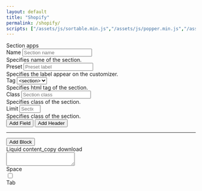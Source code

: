 ```yaml
---
layout: default
title: "Shopify"
permalink: /shopify/
scripts: ["/assets/js/sortable.min.js","/assets/js/popper.min.js","/assets/js/tippy-bundle.umd.min.js"]
---
```


<form class="form" method="post">
	<div class="row">
		<div class="col-md-6">
			<div class="card mt-3 card-section">
				<div class="card-header d-flex justify-content-between align-items-center">
					<span>Section</span>
					<span class="material-icons" data-show="preset" title="Predefined Sets">apps</span>
				</div>
				<div class="card-body">
					<div class="row section-wrap">
						<div class="col-md-6">
							<div class="mb-3">
								<label class="form-label" for="name">Name</label>
								<input id="name" type="text" class="form-control form-control-sm" name="name" placeholder="Section name" maxlength="25">
								<div class="form-text">Specifies name of the section.</div>
							</div>
						</div>
						<div class="col-md-6">
							<div class="mb-3">
								<label class="form-label" for="preset">Preset</label>
								<input id="preset" type="text" class="form-control form-control-sm" name="preset" placeholder="Preset label" maxlength="100">
								<div class="form-text">Specifies the label appear on the customizer.</div>
							</div>
						</div>
						<div class="col-md-4">
							<div class="mb-3">
								<label class="form-label" for="tag">Tag</label>
								<select id="tag" class="form-select form-select-sm" name="tag">
									<option value="article">&#60;article></option>
									<option value="aside">&#60;aside></option>
									<option value="div">&#60;div></option>
									<option value="footer">&#60;footer></option>
									<option value="header">&#60;header></option>
									<option value="section" selected>&#60;section></option>
								</select>
								<div class="form-text">Specifies html tag of the section.</div>
							</div>
						</div>
						<div class="col-md-4">
							<div class="mb-3">
								<label class="form-label" for="class">Class</label>
								<input id="class" type="text" class="form-control form-control-sm" name="class" placeholder="Section class" maxlength="25">
								<div class="form-text">Specifies class of the section.</div>
							</div>
						</div>
						<div class="col-md-4">
							<div class="mb-3">
								<label class="form-label" for="limit">Limit</label>
								<input id="limit" type="number" class="form-control form-control-sm" name="limit" placeholder="Section limit" min="1" max="25">
								<div class="form-text">Specifies class of the section.</div>
							</div>
						</div>
					</div>
					<div class="settings settings-section"></div>
					<div class="mb-3">
						<button class="btn btn-primary btn-sm" type="button" data-add="field" data-which="section">Add Field</button>
						<button class="btn btn-secondary btn-sm" type="button" data-add="header" data-which="section">Add Header</button>
					</div>
					<hr>
					<div class="block-wrap"></div>
					<button class="btn btn-primary btn-sm" type="button" data-add="block" data-which="block">Add Block</button>
				</div>
			</div>
		</div>
		<div class="col-md-6">
			<div class="card mt-3">
				<div class="card-header d-flex justify-content-between align-items-center">
					<span>Liquid</span>
					<span>
						<span class="material-icons me-3" data-copy="json" title="Copy to clipboard">content_copy</span>
						<span class="material-icons" data-action="download" title="Click to Download">download</span>
					</span>
				</div>
				<div class="card-body p-0">
					<textarea class="json-formatted form-control border-0 font-monospace" spellcheck="false" readonly></textarea>
				</div>
				<div class="card-footer">
					<div class="d-flex align-items-center">
						<label class="form-check-label me-2" for="indent">Space</label>
						<div class="form-check form-switch m-0"><input class="form-check-input" type="checkbox" id="indent" name="indent"></div>
						<label class="form-check-label" for="indent">Tab</label>
					</div>
				</div>
			</div>
		</div>
	</div>
</form>

<script>
Node.prototype.addEventListeners = function(eventNames, eventFunction){
	for (eventName of eventNames.split(' ')) this.addEventListener(eventName, eventFunction);
}
const fieldTypes = {
	'checkbox': 'Checkbox',
	'number': 'Number',
	'radio': 'Radio',
	'range': 'Range',
	'select': 'Select',
	'text': 'Text',
	'textarea': 'Textarea',
	'article': 'Article',
	'blog': 'Blog',
	'collection': 'Collection',
	'collection_list': 'Collection List',
	'color': 'Color',
	'color_background': 'Color Background',
	//'color_scheme_group': 'Color Scheme Group',
	'font_picker': 'Font Picker',
	'html': 'HTML',
	'image_picker': 'Image Picker',
	'inline_richtext': 'Inline Richtext',
	'link_list': 'Link List',
	'liquid': 'Liquid',
	'page': 'Page',
	'product': 'Product',
	'product_list': 'Product List',
	'richtext': 'Richtext',
	'text_alignment': 'Text Alignment',
	'url': 'URL',
	'video': 'Video',
	'video_url': 'Video URL'
};
function stringToSlug(str = '', sep = '_') {
	if (str) {
		sep = sep ? sep : '-';
		str = str.trim();
		str = str.toLowerCase();
		const from = "åàáãäâèéëêìíïîòóöôùúüûñç·/_,:;";
		const to = "aaaaaaeeeeiiiioooouuuunc------";
		for (let i = 0, l = from.length; i < l; i++) {
			str = str.replace(new RegExp(from.charAt(i), "g"), to.charAt(i));
		}
		return str
			.replace(/[^a-z0-9 -]/g, "")
			.replace(/\s+/g, "-")
			.replace(/-+/g, "-")
			.replace(/^-+/, "")
			.replace(/-+$/, "")
			.replace(/-/g, sep);
	}
}
function serializeFormArray(formElement) {
	var formData = new FormData(formElement);
	var serializedArray = [];
	formData.forEach(function(value, key) {
		serializedArray.push({ name: key, value: value });
	});
	return serializedArray;
}
function getField(type, which) {
	let htm = '';
	if(!type && !which) {
		return false;
	}
	if(type=='option') {
		htm += '<div class="input-group input-group-sm mb-2">'
		+'<span class="input-group-text">Option</span>'
		+'<input type="text" class="form-control" name="option-label" placeholder="Label" title="Label">'
		+'<input type="text" class="form-control" name="option-value" placeholder="Value" title="Value">'
		+'<button class="btn btn-outline-danger" type="button" data-delete="option"><i class="material-icons">delete</i></button>'
		+'</div>';
		return htm;
	}
	if(type=='block') {
		htm += '<div class="card mb-2 active">'
		+'<div class="card-header d-flex justify-content-between align-items-center"><div class="name">Block <span class="card-label ms-1"></span></div><div class="item-action"><i class="material-icons me-2" data-collapse="card" title="Expand/Collapse">expand_less</i><i class="material-icons" data-delete="item" title="Delete">delete</i></div></div>'
		+'<div class="card-body">'
		+'<div class="row">'
		+'<div class="col-md-6 col-lg-4"><div class="mb-2">'
		+'<label class="form-label">Name</label>'
		+'<input type="text" class="form-control form-control-sm" name="block-name" placeholder="Name" title="Name">'
		+'<div class="form-text">Specifies name of the block</div>'
		+'</div></div>'
		+'<div class="col-md-6 col-lg-4"><div class="mb-2">'
		+'<label class="form-label">Type</label>'
		+'<input type="text" class="form-control form-control-sm" name="block-type" placeholder="Type" title="Type">'
		+'<div class="form-text">Specifies type of the block</div>'
		+'</div></div>'
		+'<div class="col-md-6 col-lg-4"><div class="mb-2">'
		+'<label class="form-label">Limit</label>'
		+'<input type="number" class="form-control form-control-sm" name="block-limit" placeholder="Limit" title="Limit" min="1" max="16">'
		+'<div class="form-text">Specifies limit of the block</div>'
		+'</div></div>'
		+'</div>'
		+'<div class="settings settings-block"></div>'
		+'<div class="mt-0"><button class="btn btn-primary btn-sm" type="button" data-add="field" data-which="block">Add Field</button> <button class="btn btn-secondary btn-sm" type="button" data-add="header" data-which="block">Add Header</button></div>'
		+'</div>'
		+'</div>';
		return htm;
	}
	if(type=='header') {
		htm +='<div class="item mb-2 active" data-type="'+type+'" data-which="'+which+'">'
		+'<div class="item-head d-flex justify-content-between align-items-center">'
		+'<div><span class="item-name">Header</span><span class="item-label ms-1"></span></div><div class="item-action"><i class="material-icons me-2" data-collapse="item" title="Expand/Collapse">expand_less</i><i class="material-icons" data-delete="item" title="Delete">delete</i></div>'
		+'</div>'
		+'<div class="item-body"><div class="row">'

		+'<div class="col-md-6 col-lg-3"><div class="mb-2">'
		+'<label class="form-label">Type</label>'
		+'<select class="form-select form-select-sm" name="type"><option value="header">&#60;header></option><option value="paragraph">&#60;paragraph></option></select>'
		+'<div class="form-text">Specifies type of header settings</div>'
		+'</div></div>'

		+'<div class="col-md-6 col-lg-9"><div class="mb-2">'
		+'<label class="form-label">Content</label>'
		+'<input type="text" class="form-control form-control-sm" name="content" placeholder="Content" maxlength="50">'
		+'<div class="form-text">Specifies group heading of the settings</div>'
		+'</div></div>'

		htm += '</div></div>';
		return htm;
	}

	htm +='<div class="item mb-2 active" data-type="'+type+'" data-which="'+which+'">'
	+'<div class="item-head d-flex justify-content-between align-items-center">'
	+'<div><span class="item-name">'+fieldTypes[type]+'</span><span class="item-label ms-1"></span></div><div class="item-action"><i class="material-icons me-2" data-collapse="item" title="Expand/Collapse">expand_less</i><i class="material-icons" data-delete="item" title="Delete">delete</i></div>'
	+'</div>'
	+'<div class="item-body"><div class="row">'

	+'<div class="col-md-6 col-lg-4"><div class="mb-2">'
	+'<label class="form-label">Label</label>'
	+'<input type="text" class="form-control form-control-sm" name="label" placeholder="Label" maxlength="50">'
	+'<div class="form-text">Specifies label of the field</div>'
	+'</div></div>'

	+'<div class="col-md-6 col-lg-4"><div class="mb-2">'
	+'<label class="form-label">Identifier</label>'
	+'<input type="text" class="form-control form-control-sm" name="identifier" placeholder="Identifier" maxlength="100">'
	+'<div class="form-text">Specifies id of the field</div>'
	+'</div></div>'

	if(type=='checkbox' || type=='number' || type=='range' || type=='text' || type=='textarea' || type=='color' || type=='color_background' || type=='font_picker' || type=='html' || type=='inline_richtext' || type=='liquid' || type=='richtext' || type=='text_alignment' || type=='video_url') {
		if(type=='textarea' || type=='html' || type=='inline_richtext' || type=='liquid' || type=='richtext') {
			htm += '<div class="col-md-12 col-lg-12">'
		}else {
			htm += '<div class="col-md-6 col-lg-4">'
		}
		if(type=='video_url') {
			htm += '<div class="mb-2"><label class="form-label">Accept</label>'
		}else {
			htm += '<div class="mb-2"><label class="form-label">Default</label>'
		}
		if(type=='checkbox') {
			htm += '<select class="form-select form-select-sm" name="default"><option value="true">true</option><option value="false">false</option></select>'
		}
		if(type=='number' || type=='range') {
			htm += '<input type="number" class="form-control form-control-sm" name="default" placeholder="Value">'
		}
		if(type=='text' || type=='color' || type=='color_background' || type=='font_picker') {
			htm += '<input type="text" class="form-control form-control-sm" name="default" placeholder="Value">'
		}
		if(type=='textarea' || type=='html' || type=='inline_richtext' || type=='liquid' || type=='richtext') {
			htm += '<textarea class="form-control form-control-sm" name="default" placeholder="Value"></textarea>'
		}
		if(type=='text_alignment') {
			htm += '<select class="form-select form-select-sm" name="default"><option value="left">Left</option><option value="center">Center</option><option value="right">Right</option></select>'
		}
		if(type=='video_url') {
			htm += '<select class="form-select form-select-sm" name="accept"><option></option><option value="youtube">YouTube</option><option value="vimeo">Vimeo</option><option value="youtube+vimeo">YouTube & Vimeo</option></select>'
		}
		if(type=='video_url') {
			htm += '<div class="form-text">Specifies accepts either youtube or vimeo</div>'
		}else {
			htm += '<div class="form-text">Specifies default value of the field</div>'
		}
		
		htm += '</div></div>'
	}

	if(type=='product_list' || type=='collection_list') {
		htm += '<div class="col-md-6 col-lg-4"><div class="mb-2">'
		+'<label class="form-label">Limit</label>'
		+'<input type="number" class="form-control form-control-sm" name="limit" placeholder="Limit" maxlength="50">'
		+'<div class="form-text">Specifies limit of the field</div>'
		+'</div></div>'
	}

	if(type=='radio' || type=='select') {
		htm += '<div class="col-md-6 col-lg-4"><div class="mb-2">'
		+'<label class="form-label">Default</label>'
		+'<select class="form-select form-select-sm" name="default"></select>'
		+'<div class="form-text">Specifies default value of the field</div>'
		+'</div></div>'

		+'<div class="col-md-12 col-lg-12"><button class="btn btn-primary btn-sm" type="button" data-add="option">Add Option</button><div class="mt-2 mb-2">'
		+'<div class="field-options"></div>'
		+'<div class="form-text">Specifies option of the field</div>'
		+'</div></div>'
	}

	if(type=='range') {
		htm += '<div class="col-md-6 col-lg-3"><div class="mb-2">'
		+'<label class="form-label">Min</label>'
		+'<input type="number" class="form-control form-control-sm" name="min" placeholder="Min" maxlength="9999">'
		+'<div class="form-text">Specifies minimum value</div>'
		+'</div></div>'

		+'<div class="col-md-6 col-lg-3"><div class="mb-2">'
		+'<label class="form-label">Max</label>'
		+'<input type="number" class="form-control form-control-sm" name="max" placeholder="Max" maxlength="9999">'
		+'<div class="form-text">Specifies maximum value</div>'
		+'</div></div>'

		+'<div class="col-md-6 col-lg-3"><div class="mb-2">'
		+'<label class="form-label">Step</label>'
		+'<input type="number" class="form-control form-control-sm" name="step" placeholder="Step" maxlength="84">'
		+'<div class="form-text">Specifies maximum value</div>'
		+'</div></div>'

		+'<div class="col-md-6 col-lg-3"><div class="mb-2">'
		+'<label class="form-label">Unit</label>'
		+'<input type="text" class="form-control form-control-sm" name="unit" placeholder="px" maxlength="3">'
		+'<div class="form-text">Specifies unit of value</div>'
		+'</div></div>'
	}

	htm += '<div class="col-md-12 col-lg-12"><div class="mb-0">'
	+'<label class="form-label">Info</label>'
	+'<input type="text" class="form-control form-control-sm" name="info" placeholder="Info text" maxlength="500">'
	+'<div class="form-text">Specifies info text of the field</div>'
	+'</div></div>'

	+'</div></div>'
	+'</div>';
	return htm;
}
function collectData(showInResult=false) {
	let json = {};
	let sec = document.querySelector('.section-wrap'),
		sec_name = sec.querySelector('[name="name"]')?sec.querySelector('[name="name"]').value:'',
		sec_class = sec.querySelector('[name="class"]')?sec.querySelector('[name="class"]').value:'',
		sec_tag = sec.querySelector('[name="tag"]')?sec.querySelector('[name="tag"]').value:'section',
		sec_pre = sec.querySelector('[name="preset"]')?sec.querySelector('[name="preset"]').value:'';
		sec_max = sec.querySelector('[name="limit"]')?sec.querySelector('[name="limit"]').value:'';
	json.name = sec_name;
	json.class = sec_class;
	json.tag = sec_tag;
	if(sec_max) {
		json.limit = parseInt(sec_max);
	}
	json.settings = [];
	document.querySelectorAll('.settings-section .item').forEach((item) => {
		let set_field = {},
			set_type = item.getAttribute('data-type'),
			set_id = item.querySelector('[name="identifier"]')?item.querySelector('[name="identifier"]').value:'',
			set_label = item.querySelector('[name="label"]')?item.querySelector('[name="label"]').value:'',
			set_default = item.querySelector('[name="default"]')?item.querySelector('[name="default"]').value:'',
			set_info = item.querySelector('[name="info"]')?item.querySelector('[name="info"]').value:'';
			set_cont = item.querySelector('[name="content"]')?item.querySelector('[name="content"]').value:'';
			set_cont_type = item.querySelector('[name="type"]')?item.querySelector('[name="type"]').value:'';
			set_opts = item.querySelector('.field-options');
			if(set_type != 'header') {
				set_field.type = set_type;
				set_field.id = set_id;
				set_field.label = set_label;
			}else{
				set_field.type = set_cont_type;
				set_field.content = set_cont;
			}
			if(set_type=='radio' || set_type=='select') {
				if(set_opts) {
					set_field.options = [];
					set_opts.querySelectorAll('.input-group').forEach((item) => {
						let opt_lbl = item.querySelector('[name="option-label"]').value, opt_val = item.querySelector('[name="option-value"]').value;
						if(opt_lbl && opt_val) {
							set_field.options.push({'value':opt_val,'label':opt_lbl});
						}
					});
				}
			}
			if(set_type=='range') {
				let set_min = item.querySelector('[name="min"]').value,
					set_max = item.querySelector('[name="max"]').value,
					set_step = item.querySelector('[name="step"]').value,
					set_unit = item.querySelector('[name="unit"]').value;
				set_field.min = parseFloat(set_min);
				set_field.max = parseFloat(set_max);
				set_field.step = parseFloat(set_step);
				if(set_unit) {
					set_field.unit = set_unit;
				}
			}
			if(set_type=='collection_list' || set_type=='product_list') {
				let set_limit = item.querySelector('[name="limit"]').value;
				if(set_limit) {
					set_field.limit = parseInt(set_limit);
				}
			}
			if(set_default) {
				switch(set_type) {
					case'checkbox':
						set_field.default = set_default=='true'?true:false;
					break;
					case'range':
					case'number':
						set_field.default = parseFloat(set_default);
					break;
					default:
						set_field.default = set_default;
					break;
				}
			}
			if(set_info) {
				set_field.info = set_info;
			}
		json.settings.push(set_field);
	});
	let blockCard = document.querySelectorAll('.block-wrap .card');
	if(blockCard.length) {
		json.blocks = [];
		blockCard.forEach((card) => {
			let set_block = {},
				blk_name = card.querySelector('[name="block-name"]').value,
				blk_type = card.querySelector('[name="block-type"]').value;
				blk_limit = card.querySelector('[name="block-limit"]').value;
			if(blk_name && blk_type) {
				set_block.name = blk_name;
				set_block.type = blk_type;
			}
			set_block.settings = [];
			if(blk_limit) {
				set_block.limit = parseInt(blk_limit);
			}
			card.querySelectorAll('.settings-block .item').forEach((item) => {
				let set_bfield = {},
					set_btype = item.getAttribute('data-type'),
					set_bid = item.querySelector('[name="identifier"]')?item.querySelector('[name="identifier"]').value:'',
					set_blabel = item.querySelector('[name="label"]')?item.querySelector('[name="label"]').value:'',
					set_bdefault = item.querySelector('[name="default"]')?item.querySelector('[name="default"]').value:'',
					set_binfo = item.querySelector('[name="info"]')?item.querySelector('[name="info"]').value:'';
					set_bcont = item.querySelector('[name="content"]')?item.querySelector('[name="content"]').value:'';
					set_bcont_type = item.querySelector('[name="type"]')?item.querySelector('[name="type"]').value:'';
					set_bopts = item.querySelector('.field-options');
					if(set_btype != 'header') {
						set_bfield.type = set_btype;
						set_bfield.id = set_bid;
						set_bfield.label = set_blabel;
					}else{
						set_bfield.type = set_bcont_type;
						set_bfield.content = set_bcont;
					}
					if(set_btype=='radio' || set_btype=='select') {
						if(set_bopts) {
							set_bfield.options = [];
							set_bopts.querySelectorAll('.input-group').forEach((item) => {
								let blk_lbl = item.querySelector('[name="option-label"]').value, blk_val = item.querySelector('[name="option-value"]').value;
								if(blk_lbl && blk_val) {
									set_bfield.options.push({'value':blk_val,'label':blk_lbl});
								}
							});
						}
					}
					if(set_btype=='range') {
						let set_bmin = item.querySelector('[name="min"]').value,
							set_bmax = item.querySelector('[name="max"]').value,
							set_bstep = item.querySelector('[name="step"]').value,
							set_bunit = item.querySelector('[name="unit"]').value;
						set_bfield.min = parseFloat(set_bmin);
						set_bfield.max = parseFloat(set_bmax);
						set_bfield.step = parseFloat(set_bstep);
						if(set_bunit) {
							set_bfield.unit = set_bunit;
						}
					}
					if(set_btype=='collection_list' || set_btype=='product_list') {
						let set_blimit = item.querySelector('[name="limit"]').value;
						if(set_blimit) {
							set_bfield.limit = parseInt(set_blimit);
						}
					}
					if(set_bdefault) {
						switch(set_btype) {
							case'checkbox':
								set_bfield.default = set_bdefault=='true'?true:false;
							break;
							case'range':
							case'number':
								set_bfield.default = parseFloat(set_bdefault);
							break;
							default:
								set_bfield.default = set_bdefault;
							break;
						}
					}
					if(set_binfo) {
						set_bfield.info = set_binfo;
					}
					set_block.settings.push(set_bfield);
			});
			json.blocks.push(set_block);
		});
	}
	json.presets = [{'name':sec_pre}];

	if(showInResult) {
		let resTxt = '', indent = document.querySelector('[name="indent"]').checked;
		var hasPadding = hasContainer = hasClass = false;
		if(json.settings) {
			hasPadding = json.settings.some(function(field) { return field.id == 'padding_top' || field.id == 'padding_bottom' });
			hasContainer = json.settings.some(function(field) { return field.id == 'container' });
			hasClass = json.settings.some(function(field) { return field.id == 'extra_class' });
			resTxt += '<div class="section-wrap'+(hasPadding?' sec-\{\{ section.id }\}-pad':'')+(hasClass?'\{\% if section.settings.extra_class != blank %\} \{\{ section.settings.extra_class | handleize }\}\{\% endif %\}':'')+'">\n';
			if(hasContainer) {
				resTxt += '\t<div class="\{\{ section.settings.container \}\}">\n';
			}
			let vars_s = echo_s = '';
			json.settings.forEach((field, index)=>{
				//if(index === 0) { }
				//if(index === json.settings.length - 1) { }
				switch(field.type) {
					case'checkbox':
					case'number':
					case'radio':
					case'range':
					case'select':
					case'color':
						if(field.id && field.id != 'container' && field.id != 'padding_top' && field.id != 'padding_bottom') {
							if(hasContainer) {
								vars_s += '\t';
							}
							vars_s += '\tassign '+field.id+' =  section.settings.'+field.id+'\n\t';
						}
					break;
					case'image_picker':
						if(hasContainer) {
							echo_s += '\t';
						}
						echo_s += '\t\{\% if section.settings.'+field.id+' != blank %\}<div>\{\{ section.settings.'+field.id+' | image_url: width: 400 | image_tag \}\}</div>\{\% endif %\}\n';
					break;
					case'text':
					case'textarea':
					case'html':
					case'inline_richtext':
					case'liquid':
					case'richtext':
						if(field.id && field.id != 'extra_class') {
							let elo = elc = 'div';
							if(hasContainer) {
								echo_s += '\t';
							}
							switch(field.id) {
								case'heading':
									elo = 'h2 class="h2 heading"';
									elc = 'h2';
								break;
								case'subheading':
									elo = 'h4 class="h4 subheading"';
									elc = 'h4';
								break;
								case'description':
									elo = 'div class="description"';
								break;
							}
							echo_s += '\t\{\% if section.settings.'+field.id+' != blank %\}<'+elo+'>\{\{ section.settings.'+field.id+' \}\}</'+elc+'>\{\% endif %\}\n';
						}
					break;
				}
			});
			if(vars_s) {
				if (vars_s.endsWith('\n\t')) {
					vars_s = vars_s.slice(0, -2);
				}
				if(hasContainer) {
					resTxt += '\t\t\{\%- liquid\n\t'+vars_s+'\n\t\t%\}\n';
				}else{
					resTxt += '\t\{\%- liquid\n\t'+vars_s+'\n\t%\}\n';
				}
			}
			if(echo_s) {
				resTxt += echo_s;
			}
		}
		if(json.blocks) {
			if(hasContainer) {
				resTxt += '\t';
			}
			resTxt += '\t\{\%- for block in section.blocks -%\}\n';
			json.blocks.forEach((block)=>{
				if(block.type) {
					if(hasContainer) {
						resTxt += '\t';
					}
					resTxt += '\t\t\{\% if block.type == \''+block.type+'\' %\}\n';
					if(hasContainer) {
						resTxt += '\t';
					}
					resTxt += '\t\t\t<div class="block block-\{\{ block.type \}\}" \{\{ block.shopify_attributes \}\}>\n';
				}
				if(block.settings) {
					let vars = '', echo = '';
					block.settings.forEach((field)=>{
						switch(field.type) {
							case'checkbox':
							case'number':
							case'radio':
							case'range':
							case'select':
							case'color':
								if(field.id) {
									if(hasContainer) {
										vars += '\t';
									}
									vars += '\tassign '+field.id+' =  block.settings.'+field.id+'\n\t\t\t';
								}
							break;
							case'image_picker':
								if(hasContainer) {
									echo += '\t';
								}
								echo += '\t\t\{\% if block.settings.'+field.id+' != blank %\}<div>\{\{ block.settings.'+field.id+' | image_url: width: 400 | image_tag \}\}</div>\{\% endif %\}\n';
							break;
							case'text':
							case'textarea':
							case'html':
							case'inline_richtext':
							case'liquid':
							case'richtext':
								if(field.id) {
									if(hasContainer) {
										echo += '\t';
									}
									echo += '\t\t\t\t\{\% if block.settings.'+field.id+' != blank %\}<div>\{\{ block.settings.'+field.id+' \}\}</div>\{\% endif %\}\n';
								}
							break;
						}
					});
					if(vars) {
						if (vars.endsWith('\n\t\t\t')) {
							vars = vars.slice(0, -4);
						}
						if(hasContainer) {
							resTxt += '\t';
						}
						resTxt += '\t\t\t\{\%- liquid\n\t\t\t'+vars+'\n\t\t\t%\}\n';
					}
					if(echo) {
						resTxt += echo;
					}
				}
				if(block.type) {
					if(hasContainer) {
						resTxt += '\t';
					}
					resTxt += '\t\t\t</div>\n';
					if(hasContainer) {
						resTxt += '\t';
					}
					resTxt += '\t\t\{\% endif %\}\n';
				}
			});
			if(hasContainer) {
				resTxt += '\t';
			}
			resTxt += '\t\{\%- endfor -%\}\n';
		}
		if(json.settings) {
			if(hasContainer) {
				resTxt += '\t</div>\n';
			}
			resTxt += '</div>\n';
			if(hasPadding) {
				resTxt += '\{\% style %\}\n';
				resTxt += '.sec-\{\{ section.id \}\}-pad \{\n';
				resTxt += '\tpadding-top: \{\{ section.settings.padding_top | times: 0.25 | round: 0 \}\}px;\n';
				resTxt += '\tpadding-bottom: \{\{ section.settings.padding_bottom | times: 0.25 | round: 0 \}\}px;\n';
				resTxt += '\}\n';
				resTxt += '@media screen and (min-width: 768px) {\n';
				resTxt += '\t.sec-\{\{ section.id \}\}-pad {\n';
				resTxt += '\t\tpadding-top: \{\{ section.settings.padding_top | times: 0.5 | round: 0 \}\}px;\n';
				resTxt += '\t\tpadding-bottom: \{\{ section.settings.padding_bottom | times: 0.5 | round: 0 \}\}px;\n';
				resTxt += '\t}\n';
				resTxt += '}\n';
				resTxt += '@media screen and (min-width: 1024px) {\n';
				resTxt += '\t.sec-\{\{ section.id \}\}-pad {\n';
				resTxt += '\t\tpadding-top: \{\{ section.settings.padding_top \}\}px;\n';
				resTxt += '\t\tpadding-bottom: \{\{ section.settings.padding_bottom \}\}px;\n';
				resTxt += '\t}\n';
				resTxt += '}\n';
				resTxt += '\{\% endstyle %\}\n';
			}
		}

		resTxt += '\{\% schema %\}\n'+JSON.stringify(json, null, '	')+'\n\{\% endschema %\}';
	
		if(indent==false) {
			resTxt = resTxt.replace(/\t/g,'  ');
		}
		document.querySelector('.json-formatted').value = resTxt;
	}else{
		return json;
	}
	fixResize();
}
function fixResize() {
	let leftElm = document.querySelector('.card-section'), rightElm = document.querySelector('.json-formatted');
	if(window.outerWidth >=767) {
		let cardBodyHeight = leftElm.closest('.form').querySelector('.card-section>.card-body').clientHeight;
		let cardPaddingTop = window.getComputedStyle(leftElm).paddingTop, cardPaddingBottom = window.getComputedStyle(leftElm).paddingBottom;
		let cardFooter = rightElm.closest('.card').querySelector('.card-footer').clientHeight;
		let totalHeight = parseInt(cardBodyHeight - parseInt(cardPaddingTop+cardPaddingBottom));
		rightElm.style.height = (totalHeight-cardFooter)+'px';
	}else{
		rightElm.removeAttribute('style');
	}
}
fixResize();
window.addEventListener('resize', function(event) {
	fixResize();
});

document.addEventListener('DOMContentLoaded', function () {
	var tabIndent = document.querySelector('[name="indent"]');
	window.onload = function() {
		//mk.alert('<h6>Under construction!!</h6><em class="small">This page is still under developing. Please visit later...</em>');
		var tabIndentType = mk.store.get('tab_indent');
		tabIndent.checked = tabIndentType=='tab'?true:false;
		collectData(true);
	}
	const makeSortable = function() {
		document.querySelectorAll('.settings').forEach((item) => {
			new Sortable(item, {
				animation: 120,
				ghostClass: 'ghost',
				handle: '.item-head',
				onEnd: function(e) {
					collectData(true);
				}
			});
		});
		document.querySelectorAll('.field-options').forEach((item) => {
			new Sortable(item, {
				animation: 120,
				ghostClass: 'ghost',
				handle: '.input-group-text',
				onEnd: function(e) {
					let optWrp = e.item.closest('.field-options');
					if(optWrp) {
						let opt = '', wrap = e.item.closest('.item');
						optWrp.querySelectorAll('.input-group [name="option-value"]').forEach((input) => {
							if(input.value && input.closest('.input-group').querySelector('[name="option-label"]').value) {
								opt += '<option value="'+input.value+'">'+input.value+'</option>';
							}
						});
						wrap.querySelector('[name="default"]').innerHTML = opt;
					}
					collectData(true);
				}
			});
		});
		document.querySelectorAll('.block-wrap').forEach((item) => {
			new Sortable(item, {
				animation: 120,
				ghostClass: 'ghost',
				handle: '.card-header',
			});
		});
		collectData(true);
	};
	makeSortable();
	const initTippy = function() {
		document.querySelectorAll('.form [title]').forEach((title) => {
			let text = title.getAttribute('title');
			tippy(title, {
				arrow: false,
				content: text,
				offset: [5, 5],
				theme: 'material',
			});
			title.removeAttribute('title');
		});
	}
	initTippy();
	document.querySelectorAll('.form').forEach((form) => {
		form.addEventListener('click', function(e) {
			if(e.target.getAttribute('data-add') && e.target.getAttribute('data-add')=='field') {
				e.preventDefault();
				let btn = e.target;
				let select = '<div><label class="form-label" for="field_type">Choose Field Type</label><select id="field_type" class="form-select form-select-sm" name="field_type">';
				Object.keys(fieldTypes).forEach(function(key) {
					select += '<option value="'+key+'" title="'+fieldTypes[key]+'">'+fieldTypes[key]+'</option>';
				});
				select += '</select></div>';
				mk.confirm(select,function(dialog) {
					let which = btn.getAttribute('data-which');
					let field = dialog.querySelector('[name="field_type"]').value;
					let htm = getField(field,which);
					if(htm) {
						btn.closest('.card-body').querySelector('.settings').insertAdjacentHTML('beforeend', htm);
						makeSortable();
						initTippy();
					}
				});
			}
			if(e.target.getAttribute('data-add') && e.target.getAttribute('data-add')=='block') {
				e.preventDefault();
				let btn = e.target;
				let htm = getField('block','block');
				if(htm) {
					btn.closest('.card-body').querySelector('.block-wrap').insertAdjacentHTML('beforeend', htm);
					makeSortable();
					initTippy();
				}
			}
			if(e.target.getAttribute('data-add') && e.target.getAttribute('data-add')=='header') {
				e.preventDefault();
				let btn = e.target;
				let whichData = e.target.getAttribute('data-which');
				let htm = getField('header',whichData);
				if(htm) {
					btn.closest('.card-body').querySelector('.settings-'+whichData).insertAdjacentHTML('beforeend', htm);
					makeSortable();
					initTippy();
				}
			}

			if(e.target.closest('.item-action') && e.target.getAttribute('data-delete')=='item') {
				e.preventDefault();
				mk.confirm('<h6>Are you sure want to delete?</h6><em class="small">Once you remove this, you won\'t able to recover.</em>',function() {
					e.target.closest('.item,.card').remove();
					collectData(true);
				});
			}
			if(e.target.getAttribute('data-add')=='option') {
				let htm = getField('option');
				if(htm) {
					e.target.closest('.item').querySelector('.field-options').insertAdjacentHTML('beforeend', htm);
					collectData(true);
				}
			}
			if((e.target.closest('.input-group') && e.target.getAttribute('data-delete')=='option') || (e.target.closest('.btn') && e.target.closest('.btn').getAttribute('data-delete')=='option')) {
				e.preventDefault();
				mk.confirm('<h6>Are you sure want to delete?</h6><em class="small">Once you remove this, you won\'t able to recover.</em>',function() {
					e.target.closest('.input-group').remove();
					collectData(true);
				});
			}
			if(e.target.getAttribute('data-collapse')) {
				e.preventDefault();
				let itemType = e.target.getAttribute('data-collapse'), itemWrap = e.target.closest('.'+itemType);
				if(itemWrap) {
					if(itemWrap.classList.contains('active')) {
						itemWrap.classList.remove('active');
						e.target.textContent = 'expand_more';
					}else{
						itemWrap.classList.add('active');
						e.target.textContent = 'expand_less';
					}
					fixResize();
				}
			}
			if(e.target.getAttribute('data-add')) {
				initTippy();
			}
		});
		form.addEventListener('input', function(e) {
			if(e.target.classList.contains('form-control') || e.target.classList.contains('form-select')) {
				let name = e.target.getAttribute('name'), value = e.target.value, wrap = e.target.closest('.item');
				if(value) {
					switch(name) {
						case'label':
							let id = wrap.querySelector('[name="identifier"]');
							if(!id.value) {
								id.setAttribute('lock',false);
							}
							if(id.getAttribute('lock')=='false') {
								id.value = stringToSlug(value);
							}
							var label = wrap.querySelector('[name="label"]');
							if(label.value) {
								wrap.querySelector('.item-head .item-label').innerHTML = label.value
							}
						break;
						case'identifier':
							let iden = wrap.querySelector('[name="identifier"]');
							iden.setAttribute('lock',iden.value?true:false);
						break;
						case'option-label':
						case'option-value':
							let optWrp = e.target.closest('.field-options');
							if(optWrp) {
								let opt = '';
								optWrp.querySelectorAll('.input-group [name="option-value"]').forEach((input) => {
									if(input.value && input.closest('.input-group').querySelector('[name="option-label"]').value) {
										opt += '<option value="'+input.value+'">'+input.value+'</option>';
									}
								});
								wrap.querySelector('[name="default"]').innerHTML = opt;
							}
						break;
						case'block-name':
							let btyp = e.target.closest('.row').querySelector('[name="block-type"]');
							if(!btyp.value) {
								btyp.setAttribute('lock',false);
							}
							if(btyp.getAttribute('lock')=='false') {
								btyp.value = stringToSlug(value);
							}
							var card = e.target.closest('.card'), label = card.querySelector('[name="block-name"]');
							if(label.value) {
								card.querySelector('.card-header .card-label').innerHTML = label.value
							}
						break;
						case'block-type':
							let btype = e.target.closest('.row').querySelector('[name="block-type"]');
							btype.setAttribute('lock',btype.value?true:false);
						break;
						case'name':
							let styp = e.target.closest('.section-wrap').querySelector('[name="class"]');
							if(!styp.value) {
								styp.setAttribute('lock',false);
							}
							if(styp.getAttribute('lock')=='false') {
								styp.value = stringToSlug(value);
							}
							e.target.closest('.section-wrap').querySelector('[name="preset"]').value = value;
						break;
						case'class':
							let scls = e.target.closest('.section-wrap').querySelector('[name="class"]');
							scls.setAttribute('lock',scls.value?true:false);
						break;
					}
					collectData(true);
				}
			}
		});
	});
	document.querySelector('[data-action="download"]').addEventListener('click',function() {
		const jsonData = document.querySelector('.json-formatted').value;
		const a = document.createElement('a');
		let name = document.querySelector('.section-wrap [name="name"]').value;
		if(name) {
			name = stringToSlug(name,'-');
		}else{
			name = 'unknown-section';
		}
		let rawData = 'data:text/plain;charset=utf-8,' + encodeURIComponent(jsonData);
		a.href = rawData;
		a.download = name+'.liquid';
		document.body.appendChild(a);
		a.click();
		document.body.removeChild(a);
	});
	document.querySelector('.card-footer [name="indent"]').addEventListeners('input change', function(e) {
		e.preventDefault();
		mk.store.set('tab_indent',this.checked?'tab':'space');
		collectData(true);
	});
	document.querySelectorAll('[data-copy]').forEach(function(copy) {
		copy.addEventListener('click',function() {
			const codeCopy = this.closest('.card').querySelector('.json-formatted').value;
			if(codeCopy) {
				mk.copyToClipboard(codeCopy);
			}
		});
	});
	document.querySelector('[data-show="preset"]').addEventListener('click',function(e) {
		e.preventDefault();
		const presetList = {
			'layout': 'Basic Layout',
			'heading': 'Heading',
			'subheading': 'Sub Heading',
			'description': 'Description',
			'class': 'Extra Class',
			'padding': 'Padding',
			'container': 'Container',
		}
		var htm = '<h6>Section settings presets</h6>', opt;
		Object.keys(presetList).forEach(function(key) {
			opt += '<option value="'+key+'" title="'+presetList[key]+'">'+presetList[key]+'</option>';
		});
		htm += '<div><select class="form-select form-select-sm" name="section-preset">'+opt+'</select></div>';
		mk.confirm(htm, function(elm){
			var type = elm.querySelector('[name="section-preset"]').value, wrp = document.querySelector('.settings-section');
			if(wrp.getAttribute('data-preset')) {
				if(wrp.getAttribute('data-preset').includes('layout') || wrp.getAttribute('data-preset').includes(type)) {
					mk.alert('<h6>Opps :/</h6><p class="mb-0 mt-2">It seems like you have already added <strong>'+type+'</strong> preset</p>');
					return false;
				}
			}
			wrp.setAttribute('data-preset',type);
			
			if(type=='layout') {
				wrp.querySelectorAll('[data-preset]').forEach(itm => itm.remove());
				var ct = document.createElement('div');
				ct.innerHTML = getField('header','section');
				ct.querySelector('.item').classList.remove('active');
				ct.querySelector('[data-collapse="item"]').innerHTML = 'expand_more';
				ct.querySelector('[name="content"]').setAttribute('value','Content');
				wrp.insertAdjacentHTML('beforeend', ct.innerHTML);
			}
			if(type=='layout' || type=='heading') {
				var hg = document.createElement('div');
				hg.innerHTML = getField('text','section');
				hg.querySelector('.item').classList.remove('active');
				hg.querySelector('.item').setAttribute('data-preset',true);
				hg.querySelector('[data-collapse="item"]').innerHTML = 'expand_more';
				hg.querySelector('[name="label"]').setAttribute('value','Heading');
				hg.querySelector('[name="identifier"]').setAttribute('value','heading');
				hg.querySelector('[name="identifier"]').setAttribute('lock','true');
				wrp.insertAdjacentHTML('beforeend', hg.innerHTML);
			}
			if(type=='layout' || type=='subheading') {
				var sg = document.createElement('div');
				sg.innerHTML = getField('text','section');
				sg.querySelector('.item').classList.remove('active');
				sg.querySelector('.item').setAttribute('data-preset',true);
				sg.querySelector('[data-collapse="item"]').innerHTML = 'expand_more';
				sg.querySelector('[name="label"]').setAttribute('value','Sub Heading');
				sg.querySelector('[name="identifier"]').setAttribute('value','subheading');
				sg.querySelector('[name="identifier"]').setAttribute('lock','true');
				wrp.insertAdjacentHTML('beforeend', sg.innerHTML);
			}
			if(type=='layout' || type=='description') {
				var dn = document.createElement('div');
				dn.innerHTML = getField('textarea','section');
				dn.querySelector('.item').classList.remove('active');
				dn.querySelector('.item').setAttribute('data-preset',true);
				dn.querySelector('[data-collapse="item"]').innerHTML = 'expand_more';
				dn.querySelector('[name="label"]').setAttribute('value','Description');
				dn.querySelector('[name="identifier"]').setAttribute('value','description');
				dn.querySelector('[name="identifier"]').setAttribute('lock','true');
				wrp.insertAdjacentHTML('beforeend', dn.innerHTML);
			}
			if(type=='layout') {
				var hd = document.createElement('div');
				hd.innerHTML = getField('header','section');
				hd.querySelector('.item').classList.remove('active');
				hd.querySelector('[data-collapse="item"]').innerHTML = 'expand_more';
				hd.querySelector('[name="content"]').setAttribute('value','Layout');
				wrp.insertAdjacentHTML('beforeend', hd.innerHTML);
			}
			if(type=='layout' || type=='class') {
				var cl = document.createElement('div');
				cl.innerHTML = getField('text','section');
				cl.querySelector('.item').classList.remove('active');
				cl.querySelector('.item').setAttribute('data-preset',true);
				cl.querySelector('[data-collapse="item"]').innerHTML = 'expand_more';
				cl.querySelector('[name="label"]').setAttribute('value','Extra Class');
				cl.querySelector('[name="identifier"]').setAttribute('value','extra_class');
				cl.querySelector('[name="identifier"]').setAttribute('lock','true');
				wrp.insertAdjacentHTML('beforeend', cl.innerHTML);
			}
			if(type=='layout' || type=='container') {
				var cn = document.createElement('div'), ca = document.createElement('div'), cb = document.createElement('div');
				ca.innerHTML = getField('option','section');
				cb.innerHTML = getField('option','section');
				ca.querySelector('[name="option-label"]').setAttribute('value','Page Width');
				ca.querySelector('[name="option-value"]').setAttribute('value','page-width');
				cb.querySelector('[name="option-label"]').setAttribute('value','Page Full');
				cb.querySelector('[name="option-value"]').setAttribute('value','page-full');
				cn.innerHTML = getField('select','section');
				cn.querySelector('.item').classList.remove('active');
				cn.querySelector('.item').setAttribute('data-preset',true);
				cn.querySelector('[data-collapse="item"]').innerHTML = 'expand_more';
				cn.querySelector('[name="label"]').setAttribute('value','Container');
				cn.querySelector('[name="identifier"]').setAttribute('value','container');
				cn.querySelector('[name="identifier"]').setAttribute('lock','true');
				cn.querySelector('.field-options').insertAdjacentHTML('beforeend', ca.innerHTML + cb.innerHTML);
				cn.querySelector('[name="default"]').innerHTML = '<option value="page-width">Page Width</option><option value="page-full">Page Full</option>';
				wrp.insertAdjacentHTML('beforeend', cn.innerHTML);
			}
			if(type=='layout' || type=='padding') {
				var pt = document.createElement('div');
				pt.innerHTML = getField('range','section');
				pt.querySelector('.item').classList.remove('active');
				pt.querySelector('.item').setAttribute('data-preset',true);
				pt.querySelector('[data-collapse="item"]').innerHTML = 'expand_more';
				pt.querySelector('[name="label"]').setAttribute('value','Padding Top');
				pt.querySelector('[name="identifier"]').setAttribute('value','padding_top')
				pt.querySelector('[name="identifier"]').setAttribute('lock','true');
				pt.querySelector('[name="default"]').setAttribute('value',30);
				pt.querySelector('[name="min"]').setAttribute('value',1);
				pt.querySelector('[name="max"]').setAttribute('value',100);
				pt.querySelector('[name="step"]').setAttribute('value',1);
				pt.querySelector('[name="unit"]').setAttribute('value','px');
				wrp.insertAdjacentHTML('beforeend', pt.innerHTML);
				var pb = document.createElement('div');
				pb.innerHTML = getField('range','section');
				pb.querySelector('.item').classList.remove('active');
				pb.querySelector('.item').setAttribute('data-preset',true);
				pb.querySelector('[data-collapse="item"]').innerHTML = 'expand_more';
				pb.querySelector('[name="label"]').setAttribute('value','Padding Bottom');
				pb.querySelector('[name="identifier"]').setAttribute('value','padding_bottom')
				pb.querySelector('[name="identifier"]').setAttribute('lock','true');
				pb.querySelector('[name="default"]').setAttribute('value',30);
				pb.querySelector('[name="min"]').setAttribute('value',1);
				pb.querySelector('[name="max"]').setAttribute('value',100);
				pb.querySelector('[name="step"]').setAttribute('value',1);
				pb.querySelector('[name="unit"]').setAttribute('value','px');
				wrp.insertAdjacentHTML('beforeend', pb.innerHTML);
			}
			makeSortable();
			initTippy();
		});
	});
});
</script>